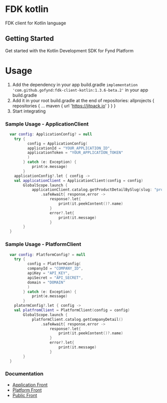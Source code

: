 # FDK kotlin


FDK client for Kotlin language


## Getting Started
Get started with the Kotlin Development SDK for Fynd Platform


# Usage

1. Add the dependency in your app build.gradle `implementation 'com.github.gofynd:fdk-client-kotlin:1.3.6-beta.2'` in your app build.gradle 
2. Add it in your root build.gradle at the end of repositories:
   allprojects {
		repositories {
			...
			maven { url 'https://jitpack.io' }
		}
	} 
3. Start integrating

### Sample Usage - ApplicationClient

```kotlin
  var config: ApplicationConfig? = null
    try {
          config = ApplicationConfig(
          applicationId = "YOUR_APPLICATION_ID",
          applicationToken = "YOUR_APPLICATION_TOKEN"
          )
        } catch (e: Exception) {
            print(e.message)
        }
    applicationConfig?.let { config ->
    val applicationClient = ApplicationClient(config = config)
        GlobalScope.launch {
            applicationClient.catalog.getProductDetailBySlug(slug: "product-slug")
                .safeAwait{ response,error ->
                    response?.let{
                        print(it.peekContent()?.name)
                    }
                    error?.let{
                        print(it.message)
                    }
        }
  }
```

### Sample Usage - PlatformClient

```kotlin
  var config: PlatformConfig? = null
    try {
          config = PlatformConfig(
          companyId = "COMPANY_ID",
          apiKey = "API_KEY",
          apiSecret = "API_SECRET",
          domain = "DOMAIN"
          )
        } catch (e: Exception) {
            print(e.message)
        }
    platormConfig?.let { config ->
    val platfromClient = PlatformClient(config = config)
        GlobalScope.launch {
            platformClient.catalog.getCompanyDetail()
                .safeAwait{ response,error ->
                    response?.let{
                        print(it.peekContent()?.name)
                    }
                    error?.let{
                        print(it.message)
                    }
        }
  }
```


### Documentation

- [Application Front](documentation/application/README.md)
- [Platform Front](documentation/platform/README.md)
- [Public Front](documentation/public/README.md)


